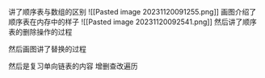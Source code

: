 讲了顺序表与数组的区别
![[Pasted image 20231120091255.png]]
画图介绍了顺序表在内存中的样子
![[Pasted image 20231120092541.png]]
然后讲了顺序表的删除操作的过程

然后画图讲了替换的过程


然后是复习单向链表的内容
增删查改遍历

